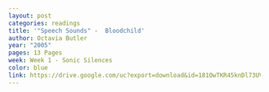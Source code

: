 ```yaml
---
layout: post
categories: readings
title: '"Speech Sounds" -  Bloodchild'
author: Octavia Butler
year: "2005"
pages: 13 Pages
week: Week 1 - Sonic Silences
color: blue
link: https://drive.google.com/uc?export=download&id=181OwTKR45knDl73UVFlHcY8RJn2l4i3Z
---
```

